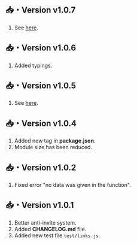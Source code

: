 ## 📥・Version v1.0.7
1. See [here](https://github.com/sefinek24/is-discord-invite/compare/v1.0.6...v1.0.7).

## 📥・Version v1.0.6
1. Added typings.

## 📥・Version v1.0.5
1. See [here](https://github.com/sefinek24/is-discord-invite/compare/v1.0.4...v1.0.5). 

## 📥・Version v1.0.4
1. Added new tag in **package.json**.
2. Module size has been reduced.

## 📥・Version v1.0.2
1. Fixed error "no data was given in the function".

## 📥・Version v1.0.1
1. Better anti-invite system.  
2. Added **CHANGELOG.md** file.  
3. Added new test file `test/links.js`.